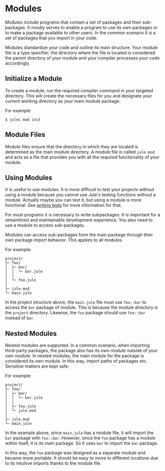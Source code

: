 # Modules

Modules include programs that contain a set of packages and their sub-packages. It mostly serves to enable a program to use its own packages or to make a package available to other users. In the common scenario it is a set of packages that you import in your code.

Modules standardize your code and outline its main structure. Your module file is a type specifier, the directory where the file is located is considered the parent directory of your module and your compiler processes your code accordingly.

## Initialize a Module

To create a module, run the required compiler command in your targeted directory. This will create the necessary files for you and designate your current working directory as your main module package.

For example:
```
$ julec mod init
```

## Module Files

Module files ensure that the directory in which they are located is determined as the main module directory. A module file is called `jule.mod` and acts as a file that provides you with all the required functionality of your module.

## Using Modules

It is useful to use modules. It is more difficult to test your projects without using a module because you cannot use Jule's testing functions without a module. Actually maybe you can test it, but using a module is more functional. See [writing tests](/debugging/testing/writing-tests#modules) for more information for that.

For most programs it is necessary to write subpackages. It is important for a streamlined and maintainable development experience. You also need to use a module to access sub-packages.

Modules can access sub-packages from the main package through their own package import behavior. This applies to all modules.

For example:
```
project/
├─ foo/
│  ├─ bar/
│  │  └─ bar.jule
│  │
│  └─ foo.jule
│
├─ jule.mod
└─ main.jule
```

In the project structure above, the `main.jule` file must use `foo::bar` to access the `bar` package of module. This is because the module directory is the `project` directory. Likewise, the `foo` package should use `foo::bar` instead of `bar`.

## Nested Modules

Nested modules are supported. In a common scenario, when importing third-party packages, the package also has its own module outside of your own module. In nested modules, the main module for the package is considered its own module. In this way, import paths of packages etc. Sensitive matters are kept safe.

For example:
```
project/
├─ foo/
│  ├─ bar/
│  │  └─ bar.jule
│  │
│  ├─ foo.jule
│  └─ jule.mod
│
├─ jule.mod
└─ main.jule
```

In the example above, since `main.jule` has a module file, it will import the `bar` package with `foo::bar`. However, since the `foo` package has a module within itself, it is its main package. So it uses `bar` to import the `bar` package.

In this way, the `foo` package was designed as a separate module and became more portable. It should be easy to move to different locations due to its intuitive imports thanks to the module file.

